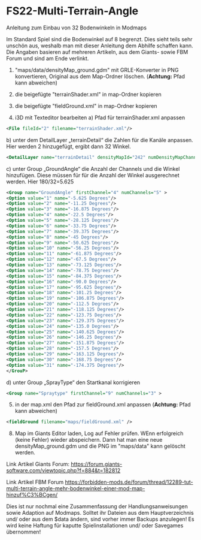# FS22-Multi-Terrain-Angle
Anleitung zum Einbau von 32 Bodenwinkeln in Modmaps

Im Standard Spiel sind die Bodenwinkel auf 8 begrenzt. Dies sieht teils sehr unschön aus, weshalb man mit dieser Anleitung dem Abhilfe schaffen kann. Die Angaben basieren auf mehreren Artikeln, aus dem Giants- sowie FBM Forum und sind am Ende verlinkt.

1) "maps/data/densityMap_ground.gdm" mit GRLE-Konverter in PNG konvertieren, Original aus dem Map-Ordner löschen. (**Achtung:** Pfad kann abweichen)

2) die beigefügte "terrainShader.xml" in map-Ordner kopieren

3) die beigefügte "fieldGround.xml" in map-Ordner kopieren

4) i3D mit Texteditor bearbeiten
a) Pfad für terrainShader.xml anpassen
```xml
<File fileId="2" filename="terrainShader.xml"/>
```
b) unter dem DetailLayer „terrainDetail“ die Zahlen für die Kanäle anpassen. Hier werden 2 hinzugefügt, ergibt dann 32 Winkel.
```xml
<DetailLayer name="terrainDetail" densityMapId="242" numDensityMapChannels="12" compressionChannels="12" cellSize="8" objectMask="16711935" decalLayer="1" viewDistance="75" blendOutDistance="5" densityMapShaderNames="blendMap;blendMap2" combinedValuesChannels="0 4 0;4 5 0;9 3 0">
```
c) unter Group „GroundAngle“ die Anzahl der Channels und die Winkel hinzufügen. Diese müssen für für die Anzahl der Winkel ausgerechnet werden. Hier 180/32=5.625

```xml
<Group name="GroundAngle" firstChannel="4" numChannels="5" >
<Option value="1" name="-5.625 Degrees"/>
<Option value="2" name="-11.25 Degrees"/>
<Option value="3" name="-16.875 Degrees"/>
<Option value="4" name="-22.5 Degrees"/>
<Option value="5" name="-28.125 Degrees"/>
<Option value="6" name="-33.75 Degrees"/>
<Option value="7" name="-39.375 Degrees"/>
<Option value="8" name="-45 Degrees"/>
<Option value="9" name="-50.625 Degrees"/>
<Option value="10" name="-56.25 Degrees"/>
<Option value="11" name="-61.875 Degrees"/>
<Option value="12" name="-67.5 Degrees"/>
<Option value="13" name="-73.125 Degrees"/>
<Option value="14" name="-78.75 Degrees"/>
<Option value="15" name="-84.375 Degrees"/>
<Option value="16" name="-90.0 Degrees"/>
<Option value="17" name="-95.625 Degrees"/>
<Option value="18" name="-101.25 Degrees"/>
<Option value="19" name="-106.875 Degrees"/>
<Option value="20" name="-112.5 Degrees"/>
<Option value="21" name="-118.125 Degrees"/>
<Option value="22" name="-123.75 Degrees"/>
<Option value="23" name="-129.375 Degrees"/>
<Option value="24" name="-135.0 Degrees"/>
<Option value="25" name="-140.625 Degrees"/>
<Option value="26" name="-146.25 Degrees"/>
<Option value="27" name="-151.875 Degrees"/>
<Option value="28" name="-157.5 Degrees"/>
<Option value="29" name="-163.125 Degrees"/>
<Option value="30" name="-168.75 Degrees"/>
<Option value="31" name="-174.375 Degrees"/>
</GrouP>
```
d) unter Group „SprayType“ den Startkanal korrigieren
```xml
<Group name="Spraytype" firstChannel="9" numChannels="3" >
```
5) in der map.xml den Pfad zur fieldGround.xml anpassen (**Achtung:** Pfad kann abweichen)
```xml
<fieldGround filename="maps/fieldGround.xml" />
```
8) Map im Giants Editor laden, Log auf Fehler prüfen. WEnn erfolgreich (keine Fehler) wieder abspeichern. Dann hat man eine neue densityMap_ground.gdm und die PNG im "maps/data" kann gelöscht werden.

Link Artikel Giants Forum:
https://forum.giants-software.com/viewtopic.php?f=884&t=182812

Link Artikel FBM Forum
https://forbidden-mods.de/forum/thread/12289-tut-multi-terrain-angle-mehr-bodenwinkel-einer-mod-map-hinzuf%C3%BCgen/

Dies ist nur nochmal eine Zusammenfassung der Handlungsanweisungen sowie Adaption auf Modmaps. Solltet ihr Dateien aus dem Hauptverzeichnis und/ oder aus dem $data ändern, sind vorher immer Backups anzulegen! Es wird keine Haftung für kaputte Spielinstallationen und/ oder Savegames übernommen!
